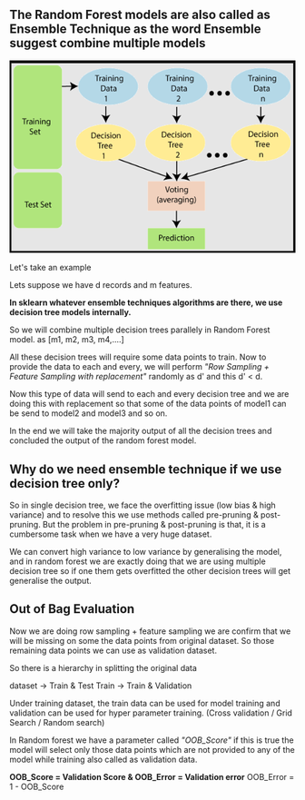 ## The Random Forest models are also called as Ensemble Technique as the word Ensemble suggest combine multiple models

![Alt text](image.png)

Let's take an example

Lets suppose we have d records and m features.

**In sklearn whatever ensemble techniques algorithms are there, we use decision tree models internally.**

So we will combine multiple decision trees parallely in Random Forest model. as [m1, m2, m3, m4,....]

All these decision trees will require some data points to train.
Now to provide the data to each and every, we will perform *"Row Sampling + Feature Sampling with replacement"* randomly as d' and this d' < d.

Now this type of data will send to each and every decision tree and we are doing this with replacement so that some of the data points of model1 can be send to model2 and model3 and so on.

In the end we will take the majority output of all the decision trees and concluded the output of the random forest model.  


## **Why do we need ensemble technique if we use decision tree only?**

So in single decision tree, we face the overfitting issue (low bias & high variance) and to resolve this we use methods called pre-pruning & post-pruning.
But the problem in pre-pruning & post-pruning is that, it is a cumbersome task when we have a very huge dataset.

We can convert high variance to low variance by generalising the model, and in random forest we are exactly doing that we are using multiple decision tree so if one them gets overfitted the other decision trees will get generalise the output.  


## **Out of Bag Evaluation**

Now we are doing row sampling + feature sampling we are confirm that we will be missing on some the data points from original dataset.
So those remaining data points we can use as validation dataset.

So there is a hierarchy in splitting the original data

dataset -> Train & Test
Train -> Train & Validation

Under training dataset, the train data can be used for model training and validation can be used for hyper parameter training. (Cross validation / Grid Search / Random search)

In Random forest we have a parameter called *"OOB_Score"* if this is true the model will select only those data points which are not provided to any of the model while training also called as validation data.

**OOB_Score = Validation Score & OOB_Error = Validation error**
OOB_Error = 1 - OOB_Score


